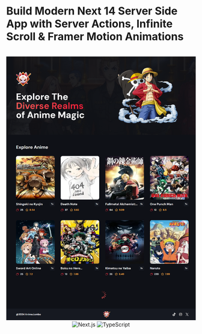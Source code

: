 # Build Modern Next 14 Server Side App with Server Actions, Infinite Scroll & Framer Motion Animations

<div align="center">
  <br />
      <a href="https://anime-jumbo.vercel.app/ target="_blank"></a>
      <img src="https://github.com/pandawaa/anime-jumbo/blob/main/app/home_page.png">
    </a>
  <br />
  <div>
    <img src="https://img.shields.io/badge/-Next_JS_14-black?style=for-the-badge&logoColor=white&logo=nextdotjs&color=000000" alt="Next.js" />
    <img src="https://img.shields.io/badge/-TypeScript-black?style=for-the-badge&logoColor=white&logo=typescript&color=3178C6" alt="TypeScript" />
  </div>
</div>

